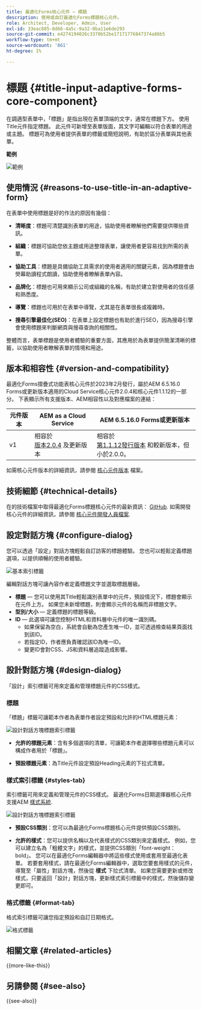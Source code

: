 ```yaml
---
title: 最適化Forms核心元件 — 標題
description: 使用或自訂最適化Forms標題核心元件。
role: Architect, Developer, Admin, User
exl-id: 33eac885-8d66-4a5c-9a32-0ba11e6de293
source-git-commit: e4274194026c3370b52be17171776847374a86b5
workflow-type: tm+mt
source-wordcount: '861'
ht-degree: 1%

---
```


# 標題 {#title-input-adaptive-forms-core-component}

在調適型表單中，「標題」是指出現在表單頂端的文字，通常在標題下方。 使用Title元件指定標題。 此元件可新增至表單版面，其文字可編輯以符合表單的用途或主題。 標題可為使用者提供表單的標籤或簡短說明，有助於區分表單與其他表單。

**範例**

![範例](/help/adaptive-forms/assets/title.png)

## 使用情況 {#reasons-to-use-title-in-an-adaptive-form}

在表單中使用標題是好的作法的原因有幾個：

- **清晰度**：標題可清楚識別表單的用途，協助使用者瞭解他們需要提供哪些資訊。

- **組織**：標題可協助您依主題或用途整理表單，讓使用者更容易找到所需的表單。

- **協助工具**：標題是具備協助工具需求的使用者適用的關鍵元素，因為標題會由熒幕助讀程式朗讀，協助使用者瞭解表單內容。

- **品牌化**：標題也可用來顯示公司或組織的名稱，有助於建立對使用者的信任感和熟悉度。

- **導覽**：標題也可用於在表單中導覽，尤其是在表單很長或複雜時。

- **搜尋引擎最佳化(SEO)**：在表單上設定標題也有助於進行SEO，因為搜尋引擎會使用標題來判斷網頁與搜尋查詢的相關性。

整體而言，表單標題是使用者體驗的重要方面，其應用於為表單提供簡潔清晰的標籤，以協助使用者瞭解表單的情境和用途。

## 版本和相容性 {#version-and-compatibility}

最適化Forms摺疊式功能表核心元件於2023年2月發行，屬於AEM 6.5.16.0 Forms或更新版本適用的Cloud Service核心元件2.0.4和核心元件1.1.12的一部分。 下表顯示所有支援版本、AEM相容性以及對應檔案的連結：

| 元件版本 | AEM as a Cloud Service  | AEM 6.5.16.0 Forms或更新版本 |
|---|---|---|
| v1 | 相容於<br>[版本2.0.4](/help/adaptive-forms/version.md) 及更新版本 | 相容於<br>[第1.1.12發行版本](/help/adaptive-forms/version.md) 和較新版本，但小於2.0.0。 |

如需核心元件版本的詳細資訊，請參閱 [核心元件版本](/help/adaptive-forms/version.md) 檔案。

<!-- ## Sample Component Output {#sample-component-output}

To experience the Accordion Component as well as see examples of its configuration options as well as HTML and JSON output, visit the [Component Library](https://adobe.com/go/aem_cmp_library_accordion). -->


## 技術細節 {#technical-details}

在的技術檔案中取得最適化Forms標題核心元件的最新資訊： [GitHub](https://github.com/adobe/aem-core-forms-components/tree/master/ui.af.apps/src/main/content/jcr_root/apps/core/fd/components/form/title/v1/title). 如需開發核心元件的詳細資訊，請參閱 [核心元件開發人員檔案](/help/developing/overview.md).

## 設定對話方塊 {#configure-dialog}

您可以透過「設定」對話方塊輕鬆自訂訪客的標題體驗。 您也可以輕鬆定義標題選項，以提供順暢的使用者體驗。

![基本索引標籤](/help/adaptive-forms/assets/title_properties.png)

編輯對話方塊可讓內容作者定義標題文字並選取標題層級。

- **標題**  — 您可以使用其Title輕鬆識別表單中的元件，預設情況下，標題會顯示在元件上方。 如果您未新增標題，則會顯示元件的名稱而非標題文字。
- **型別/大小**  — 定義標題的標題等級。
- **ID**  — 此選項可讓您控制HTML和資料層中元件的唯一識別碼。
   - 如果保留為空白，系統會自動為您產生唯一ID，並可透過檢查結果頁面找到該ID。
   - 若指定ID，作者應負責確認該ID為唯一ID。
   - 變更ID會對CSS、JS和資料層追蹤造成影響。

## 設計對話方塊 {#design-dialog}

「設計」索引標籤可用來定義和管理標題元件的CSS樣式。

### 標題

「標題」標籤可讓範本作者為表單作者設定預設和允許的HTML標題元素：

![設計對話方塊標題索引標籤](/help/adaptive-forms/assets/title_heading.png)

- **允許的標題元素**：含有多個選項的清單，可讓範本作者選擇哪些標題元素可以構成作者用於「標題」。

- **預設標題元素**：為Title元件設定預設Heading元素的下拉式清單。

### 樣式索引標籤 {#styles-tab}

索引標籤可用來定義和管理元件的CSS樣式。 最適化Forms日期選擇器核心元件支援AEM [樣式系統](/help/get-started/authoring.md#component-styling).

![設計對話方塊標題索引標籤](/help/adaptive-forms/assets/title_styles.png)

- **預設CSS類別**：您可以為最適化Forms標題核心元件提供預設CSS類別。

- **允許的樣式**：您可以提供名稱以及代表樣式的CSS類別來定義樣式。 例如，您可以建立名為「粗體文字」的樣式，並提供CSS類別「font-weight： bold」。 您可以在最適化Forms編輯器中將這些樣式使用或套用至最適化表單。 若要套用樣式，請在最適化Forms編輯器中，選取您要套用樣式的元件，導覽至「屬性」對話方塊，然後從 **樣式** 下拉式清單。 如果您需要更新或修改樣式，只要返回「設計」對話方塊，更新樣式索引標籤中的樣式，然後儲存變更即可。

### 格式標籤 {#format-tab}

格式索引標籤可讓您指定預設和自訂日期格式。

![格式標籤](/help/adaptive-forms/assets/title_styles.png)

<!--

## Related article {#related-article}

* [Create a standalone Adaptive Form](https://experienceleague.adobe.com/docs/experience-manager-cloud-service/content/forms/adaptive-forms-authoring/authoring-adaptive-forms-core-components/create-an-adaptive-form-on-forms-cs/creating-adaptive-form-core-components.html)

-->

## 相關文章 {#related-articles}


{{more-like-this}}

## 另請參閱 {#see-also}

{{see-also}}